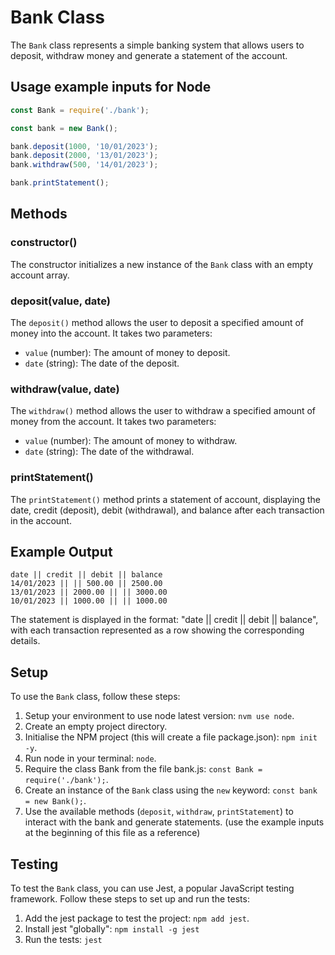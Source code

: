 # Bank Class

The `Bank` class represents a simple banking system that allows users to deposit, withdraw money and generate a statement of the account.

## Usage example inputs for Node

```javascript
const Bank = require('./bank');

const bank = new Bank();

bank.deposit(1000, '10/01/2023');
bank.deposit(2000, '13/01/2023');
bank.withdraw(500, '14/01/2023');

bank.printStatement();
```

## Methods

### constructor()

The constructor initializes a new instance of the `Bank` class with an empty account array.

### deposit(value, date)

The `deposit()` method allows the user to deposit a specified amount of money into the account. It takes two parameters:

- `value` (number): The amount of money to deposit.
- `date` (string): The date of the deposit.

### withdraw(value, date)

The `withdraw()` method allows the user to withdraw a specified amount of money from the account. It takes two parameters:

- `value` (number): The amount of money to withdraw.
- `date` (string): The date of the withdrawal.

### printStatement()

The `printStatement()` method prints a statement of account, displaying the date, credit (deposit), debit (withdrawal), and balance after each transaction in the account.

## Example Output

```
date || credit || debit || balance
14/01/2023 || || 500.00 || 2500.00
13/01/2023 || 2000.00 || || 3000.00
10/01/2023 || 1000.00 || || 1000.00
```

The statement is displayed in the format: "date || credit || debit || balance", with each transaction represented as a row showing the corresponding details.

## Setup

To use the `Bank` class, follow these steps:

1. Setup your environment to use node latest version: `nvm use node`.
2. Create an empty project directory.
3. Initialise the NPM project (this will create a file package.json): `npm init -y`.
3. Run node in your terminal:  `node`.
4. Require the class Bank from the file bank.js: `const Bank = require('./bank');`.
4. Create an instance of the `Bank` class using the `new` keyword: `const bank = new Bank();`.
5. Use the available methods (`deposit`, `withdraw`, `printStatement`) to interact with the bank and generate statements. (use the example inputs at the    beginning of this file as a reference)

## Testing

To test the `Bank` class, you can use Jest, a popular JavaScript testing framework. Follow these steps to set up and run the tests:

1. Add the jest package to test the project: `npm add jest`.
2. Install jest "globally": `npm install -g jest`
3. Run the tests: `jest`
